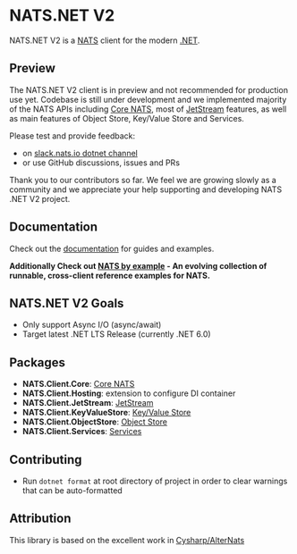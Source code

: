 # NATS.NET V2

NATS.NET V2 is a [NATS](https://nats.io) client for the modern [.NET](https://dot.net/).

## Preview

The NATS.NET V2 client is in preview and not recommended for production use yet.
Codebase is still under development and we implemented majority of the NATS APIs
including [Core NATS](https://docs.nats.io/nats-concepts/core-nats), most of [JetStream](https://docs.nats.io/nats-concepts/jetstream) features, as well as main
features of Object Store, Key/Value Store and Services.

Please test and provide feedback:

* on [slack.nats.io dotnet channel](https://natsio.slack.com/channels/dotnet)
* or use GitHub discussions, issues and PRs

Thank you to our contributors so far. We feel we are growing slowly as a community and we appreciate your help
supporting and developing NATS .NET V2 project.

## Documentation

Check out the [documentation](https://nats-io.github.io/nats.net.v2/) for guides and examples.

**Additionally Check out [NATS by example](https://natsbyexample.com) - An evolving collection of runnable, cross-client reference examples for NATS.**

## NATS.NET V2 Goals

- Only support Async I/O (async/await)
- Target latest .NET LTS Release (currently .NET 6.0)

## Packages

- **NATS.Client.Core**: [Core NATS](https://docs.nats.io/nats-concepts/core-nats)
- **NATS.Client.Hosting**: extension to configure DI container
- **NATS.Client.JetStream**: [JetStream](https://docs.nats.io/nats-concepts/jetstream)
- **NATS.Client.KeyValueStore**: [Key/Value Store](https://docs.nats.io/nats-concepts/jetstream/key-value-store)
- **NATS.Client.ObjectStore**: [Object Store](https://docs.nats.io/nats-concepts/jetstream/obj_store)
- **NATS.Client.Services**: [Services](https://docs.nats.io/using-nats/developer/services)

## Contributing

- Run `dotnet format` at root directory of project in order to clear warnings that can be auto-formatted

## Attribution

This library is based on the excellent work in [Cysharp/AlterNats](https://github.com/Cysharp/AlterNats)

